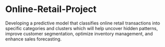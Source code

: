 # Online-Retail-Project
Developing a predictive model that classifies online retail transactions into specific categories and clusters which will help uncover hidden patterns, improve customer segmentation, optimize inventory management, and enhance sales forecasting.
